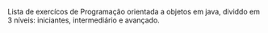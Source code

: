 Lista de exercícos de Programação orientada a objetos em java, dividdo em 3 níveis: iniciantes, intermediário e avançado.



